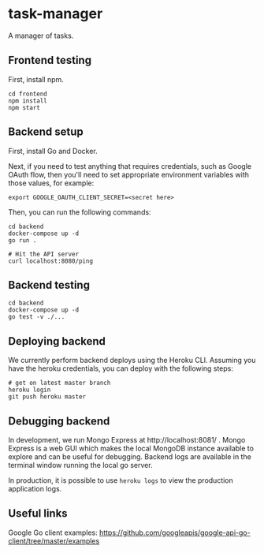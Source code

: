 # task-manager
A manager of tasks.

## Frontend testing

First, install npm.

```
cd frontend
npm install
npm start
```

## Backend setup

First, install Go and Docker.

Next, if you need to test anything that requires credentials, such as Google OAuth flow, then you'll need to set appropriate environment variables with those values, for example:

```
export GOOGLE_OAUTH_CLIENT_SECRET=<secret here>
```

Then, you can run the following commands:

```
cd backend
docker-compose up -d
go run .

# Hit the API server
curl localhost:8080/ping
```

## Backend testing

```
cd backend
docker-compose up -d
go test -v ./...
```

## Deploying backend

We currently perform backend deploys using the Heroku CLI. Assuming you have the heroku credentials, you can deploy with the following steps:

```
# get on latest master branch
heroku login
git push heroku master
```

## Debugging backend

In development, we run Mongo Express at http://localhost:8081/ . Mongo Express is a web GUI which makes the local MongoDB instance available to explore and can be useful for debugging. Backend logs are available in the terminal window running the local go server.

In production, it is possible to use `heroku logs` to view the production application logs.

## Useful links

Google Go client examples: https://github.com/googleapis/google-api-go-client/tree/master/examples

